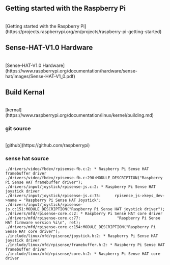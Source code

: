 ## Getting started with the Raspberry Pi
<br>
[Getting started with the Raspberry Pi](https://projects.raspberrypi.org/en/projects/raspberry-pi-getting-started)

## Sense-HAT-V1.0 Hardware
<br>
[Sense-HAT-V1.0 Hardware](https://www.raspberrypi.org/documentation/hardware/sense-hat/images/Sense-HAT-V1_0.pdf)

## Build Kernal
<br>
[kernal](https://www.raspberrypi.org/documentation/linux/kernel/building.md)

### git source
<br>
[github](https://github.com/raspberrypi)

### sense hat source

```text
./drivers/video/fbdev/rpisense-fb.c:2: * Raspberry Pi Sense HAT framebuffer driver
./drivers/video/fbdev/rpisense-fb.c:290:MODULE_DESCRIPTION("Raspberry Pi Sense HAT framebuffer driver");
./drivers/input/joystick/rpisense-js.c:2: * Raspberry Pi Sense HAT joystick driver
./drivers/input/joystick/rpisense-js.c:75:      rpisense_js->keys_dev->name = "Raspberry Pi Sense HAT Joystick";
./drivers/input/joystick/rpisense-js.c:151:MODULE_DESCRIPTION("Raspberry Pi Sense HAT joystick driver");
./drivers/mfd/rpisense-core.c:2: * Raspberry Pi Sense HAT core driver
./drivers/mfd/rpisense-core.c:77:                "Raspberry Pi Sense HAT firmware version %i\n", ret);
./drivers/mfd/rpisense-core.c:154:MODULE_DESCRIPTION("Raspberry Pi Sense HAT core driver");
./include/linux/mfd/rpisense/joystick.h:2: * Raspberry Pi Sense HAT joystick driver
./include/linux/mfd/rpisense/framebuffer.h:2: * Raspberry Pi Sense HAT framebuffer driver
./include/linux/mfd/rpisense/core.h:2: * Raspberry Pi Sense HAT core driver
```

